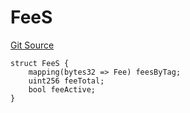 # FeeS
[Git Source](https://github.com/thrackle-io/forte-rules-engine/blob/90e2ae1d7df03e5dac710c7ae0a8dd87e3b8b119/src/client/token/handler/diamond/RuleStorage.sol)


```solidity
struct FeeS {
    mapping(bytes32 => Fee) feesByTag;
    uint256 feeTotal;
    bool feeActive;
}
```

